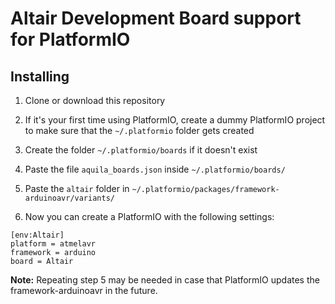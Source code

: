 # Altair Development Board support for PlatformIO

## Installing

1. Clone or download this repository

2. If it's your first time using PlatformIO, create a dummy PlatformIO project to make sure that the ``~/.platformio`` folder gets created

3. Create the folder ``~/.platformio/boards`` if it doesn't exist

4. Paste the file ``aquila_boards.json`` inside ``~/.platformio/boards/``

5. Paste the ``altair`` folder in ``~/.platformio/packages/framework-arduinoavr/variants/``

6. Now you can create a PlatformIO with the following settings:
  ```
  [env:Altair]
  platform = atmelavr
  framework = arduino
  board = Altair
  ```

**Note:** Repeating step 5 may be needed in case that PlatformIO updates the framework-arduinoavr in the future.
